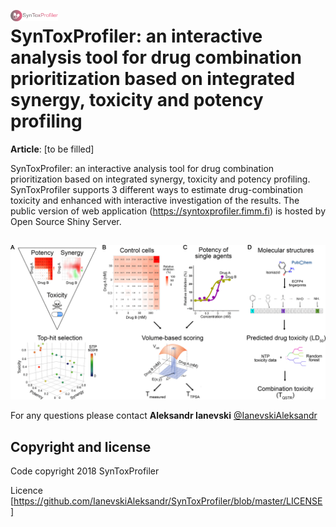<a href="https://syntoxprofiler.fimm.fi"><img style="width:15%; margin:0 0;" width = "15%" src="https://github.com/IanevskiAleksandr/SynToxProfiler/blob/master/logo.png" align="left" hspace="10" vspace="6"></a>
# SynToxProfiler: an interactive analysis tool for drug combination prioritization based on integrated synergy, toxicity and potency profiling

**Article**: [to be filled]

  
  SynToxProfiler: an interactive analysis tool for drug combination prioritization based on integrated synergy, toxicity and potency profiling. SynToxProfiler supports 3 different ways to estimate drug-combination toxicity and enhanced with interactive investigation of the results. The public version of web application (https://syntoxprofiler.fimm.fi) is hosted by Open Source Shiny Server.</p>

##


![alt text](https://github.com/IanevskiAleksandr/SynToxProfiler/blob/master/FigWorkFlow.png)


For any questions please contact **Aleksandr Ianevski** [@IanevskiAleksandr](aleksandr.ianevski@helsinki.fi)

## Copyright and license

Code copyright 2018 SynToxProfiler

Licence [https://github.com/IanevskiAleksandr/SynToxProfiler/blob/master/LICENSE]
